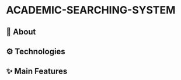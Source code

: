 # ACADEMIC-SEARCHING-SYSTEM

## :calling: About

## :gear: Technologies

## :sparkles: Main Features
